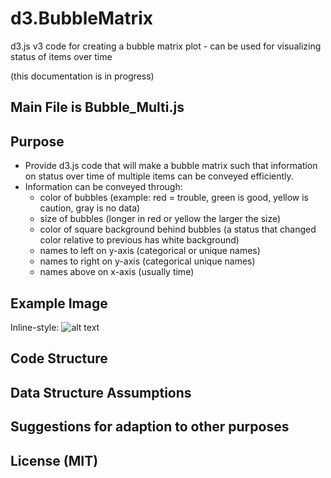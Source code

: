 # d3.BubbleMatrix
d3.js v3 code for creating a bubble matrix plot - can be used for visualizing status of items over time

(this documentation is in progress)

## Main File is Bubble_Multi.js

## Purpose
  - Provide d3.js code that will make a bubble matrix such that information on status over time of multiple items can be conveyed efficiently. 
  - Information can be conveyed through:
    - color of bubbles (example: red = trouble, green is good, yellow is caution, gray is no data)
    - size of bubbles (longer in red or yellow the larger the size)
    - color of square background behind bubbles (a status that changed color relative to previous has white background)
    - names to left on y-axis (categorical or unique names)
    - names to right on y-axis (categorical unique names)
    - names above on x-axis (usually time)

## Example Image
Inline-style: 
![alt text](https://github.com/JustinGOSSES/d3.BubbleMatrix/blob/master/images/Screen%20Shot%202017-01-09%20at%2011.47.10%20AM.png "Example Image")

## Code Structure

## Data Structure Assumptions

## Suggestions for adaption to other purposes

## License (MIT)
